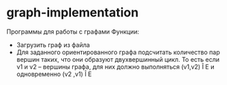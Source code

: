 # graph-implementation
Программы для работы с графами
Функции:
- Загрузить граф из файла
- Для заданного ориентированного графа подсчитать количество пар вершин таких, что они образуют двухвершинный цикл. То есть если v1 и v2 – вершины графа, для них должно выполняться (v1,v2) Î E и одновременно (v2 ,v1) Î E
